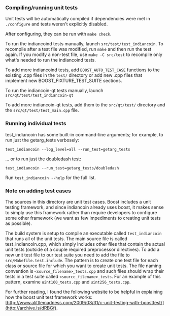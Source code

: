 ### Compiling/running unit tests

Unit tests will be automatically compiled if dependencies were met in `./configure`
and tests weren't explicitly disabled.

After configuring, they can be run with `make check`.

To run the indiancoind tests manually, launch `src/test/test_indiancoin`. To recompile
after a test file was modified, run `make` and then run the test again. If you
modify a non-test file, use `make -C src/test` to recompile only what's needed
to run the indiancoind tests.

To add more indiancoind tests, add `BOOST_AUTO_TEST_CASE` functions to the existing
.cpp files in the `test/` directory or add new .cpp files that
implement new BOOST_FIXTURE_TEST_SUITE sections.

To run the indiancoin-qt tests manually, launch `src/qt/test/test_indiancoin-qt`

To add more indiancoin-qt tests, add them to the `src/qt/test/` directory and
the `src/qt/test/test_main.cpp` file.

### Running individual tests

test_indiancoin has some built-in command-line arguments; for
example, to run just the getarg_tests verbosely:

    test_indiancoin --log_level=all --run_test=getarg_tests

... or to run just the doubledash test:

    test_indiancoin --run_test=getarg_tests/doubledash

Run `test_indiancoin --help` for the full list.

### Note on adding test cases

The sources in this directory are unit test cases.  Boost includes a
unit testing framework, and since indiancoin already uses boost, it makes
sense to simply use this framework rather than require developers to
configure some other framework (we want as few impediments to creating
unit tests as possible).

The build system is setup to compile an executable called `test_indiancoin`
that runs all of the unit tests.  The main source file is called
test_indiancoin.cpp, which simply includes other files that contain the
actual unit tests (outside of a couple required preprocessor
directives). To add a new unit test file to our test suite you need
to add the file to `src/Makefile.test.include`. The pattern is to
create one test file for each class or source file for which you want
to create unit tests.  The file naming convention is
`<source_filename>_tests.cpp` and such files should wrap their tests
in a test suite called `<source_filename>_tests`.  For an example of
this pattern, examine `uint160_tests.cpp` and `uint256_tests.cpp`.

For further reading, I found the following website to be helpful in
explaining how the boost unit test framework works:
[http://www.alittlemadness.com/2009/03/31/c-unit-testing-with-boosttest/](http://archive.is/dRBGf).
